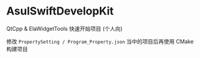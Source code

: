 # AsulSwiftDevelopKit
QtCpp &amp; ElaWidgetTools 快速开始项目 (个人向)

修改 ``PropertySetting / Program_Property.json`` 当中的项目后再使用 CMake 构建项目